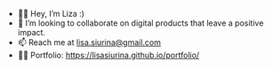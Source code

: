 - 👋🏽 Hey, I’m Liza :)
- 💞️ I’m looking to collaborate on digital products that leave a positive impact.
- 📫 Reach me at lisa.siurina@gmail.com 
- 🙌🏽 Portfolio: https://lisasiurina.github.io/portfolio/

<!---
lisasiurina/lisasiurina is a ✨ special ✨ repository because its `README.md` (this file) appears on your GitHub profile.
You can click the Preview link to take a look at your changes.
--->
